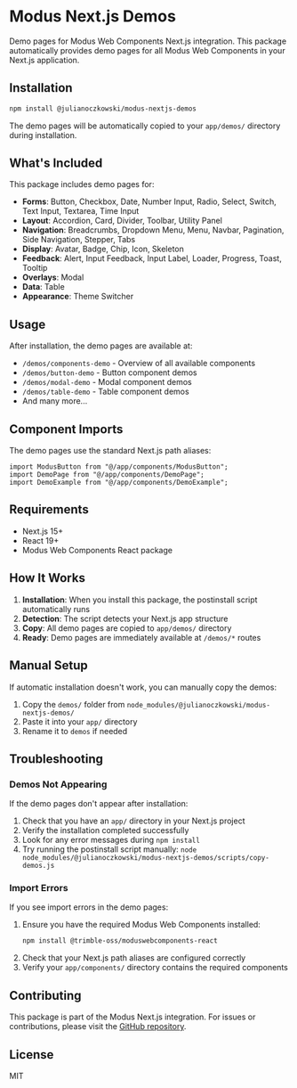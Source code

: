 # Modus Next.js Demos

Demo pages for Modus Web Components Next.js integration. This package automatically provides demo pages for all Modus Web Components in your Next.js application.

## Installation

```bash
npm install @julianoczkowski/modus-nextjs-demos
```

The demo pages will be automatically copied to your `app/demos/` directory during installation.

## What's Included

This package includes demo pages for:

- **Forms**: Button, Checkbox, Date, Number Input, Radio, Select, Switch, Text Input, Textarea, Time Input
- **Layout**: Accordion, Card, Divider, Toolbar, Utility Panel
- **Navigation**: Breadcrumbs, Dropdown Menu, Menu, Navbar, Pagination, Side Navigation, Stepper, Tabs
- **Display**: Avatar, Badge, Chip, Icon, Skeleton
- **Feedback**: Alert, Input Feedback, Input Label, Loader, Progress, Toast, Tooltip
- **Overlays**: Modal
- **Data**: Table
- **Appearance**: Theme Switcher

## Usage

After installation, the demo pages are available at:

- `/demos/components-demo` - Overview of all available components
- `/demos/button-demo` - Button component demos
- `/demos/modal-demo` - Modal component demos
- `/demos/table-demo` - Table component demos
- And many more...

## Component Imports

The demo pages use the standard Next.js path aliases:

```tsx
import ModusButton from "@/app/components/ModusButton";
import DemoPage from "@/app/components/DemoPage";
import DemoExample from "@/app/components/DemoExample";
```

## Requirements

- Next.js 15+
- React 19+
- Modus Web Components React package

## How It Works

1. **Installation**: When you install this package, the postinstall script automatically runs
2. **Detection**: The script detects your Next.js app structure
3. **Copy**: All demo pages are copied to `app/demos/` directory
4. **Ready**: Demo pages are immediately available at `/demos/*` routes

## Manual Setup

If automatic installation doesn't work, you can manually copy the demos:

1. Copy the `demos/` folder from `node_modules/@julianoczkowski/modus-nextjs-demos/`
2. Paste it into your `app/` directory
3. Rename it to `demos` if needed

## Troubleshooting

### Demos Not Appearing

If the demo pages don't appear after installation:

1. Check that you have an `app/` directory in your Next.js project
2. Verify the installation completed successfully
3. Look for any error messages during `npm install`
4. Try running the postinstall script manually: `node node_modules/@julianoczkowski/modus-nextjs-demos/scripts/copy-demos.js`

### Import Errors

If you see import errors in the demo pages:

1. Ensure you have the required Modus Web Components installed:
   ```bash
   npm install @trimble-oss/moduswebcomponents-react
   ```
2. Check that your Next.js path aliases are configured correctly
3. Verify your `app/components/` directory contains the required components

## Contributing

This package is part of the Modus Next.js integration. For issues or contributions, please visit the [GitHub repository](https://github.com/julianoczkowski/modus-nextjs-demos).

## License

MIT
